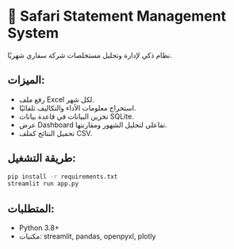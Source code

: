 # 📄 Safari Statement Management System

نظام ذكي لإدارة وتحليل مستخلصات شركة سفاري شهريًا.

## الميزات:
- رفع ملف Excel لكل شهر.
- استخراج معلومات الأداء والتكاليف تلقائيًا.
- تخزين البيانات في قاعدة بيانات SQLite.
- عرض Dashboard تفاعلي لتحليل الشهور ومقارنتها.
- تحميل النتائج كملف CSV.

## طريقة التشغيل:

```bash
pip install -r requirements.txt
streamlit run app.py
```

## المتطلبات:
- Python 3.8+
- مكتبات: streamlit, pandas, openpyxl, plotly
